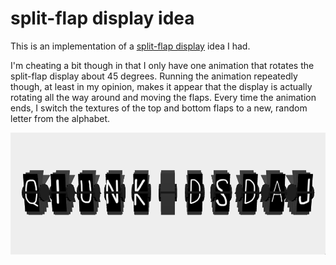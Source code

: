 # split-flap display idea  
    
This is an implementation of a [split-flap display](https://en.wikipedia.org/wiki/Split-flap_display#) idea I had.    
    
I'm cheating a bit though in that I only have one animation that rotates the split-flap display about 45 degrees. Running the animation repeatedly though, at least in my opinion, makes it appear that the display is actually rotating all the way around and moving the flaps. Every time the animation ends, I switch the textures of the top and bottom flaps to a new, random letter from the alphabet.    
    
![gif demo](05-11-2024_210722.gif)    